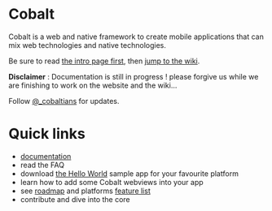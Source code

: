 Cobalt 
======

Cobalt is a web and native framework to create mobile applications that can mix web technologies and native technologies.

Be sure to read [the intro page first](http://cobaltians.github.io/cobalt/), then [jump to the wiki](https://github.com/cobaltians/cobalt/wiki).

**Disclaimer** : Documentation is still in progress ! please forgive us while we are finishing to work on the website and the wiki...

Follow [@_cobaltians](https://twitter.com/_cobaltians) for updates.


Quick links
===========

* [documentation](https://github.com/cobaltians/cobalt/wiki)
* read the FAQ
* download [the Hello World](samples/HelloWorld) sample app for your favourite platform
* learn how to add some Cobalt webviews into your app
* see [roadmap](https://github.com/cobaltians/cobalt/wiki/roadmap) and platforms [feature list](https://github.com/cobaltians/cobalt/wiki/features)
* contribute and dive into the core




